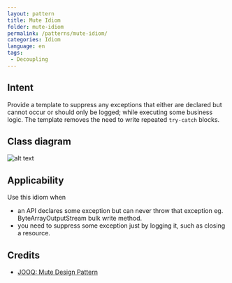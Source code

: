 ```yaml
---
layout: pattern
title: Mute Idiom
folder: mute-idiom
permalink: /patterns/mute-idiom/
categories: Idiom
language: en
tags: 
 - Decoupling
---
```


## Intent
Provide a template to suppress any exceptions that either are declared but cannot occur or should only be logged;
while executing some business logic. The template removes the need to write repeated `try-catch` blocks.

## Class diagram
![alt text](./etc/mute-idiom.png "Mute Idiom")

## Applicability
Use this idiom when

* an API declares some exception but can never throw that exception eg. ByteArrayOutputStream bulk write method.
* you need to suppress some exception just by logging it, such as closing a resource.

## Credits

* [JOOQ: Mute Design Pattern](http://blog.jooq.org/2016/02/18/the-mute-design-pattern/)
